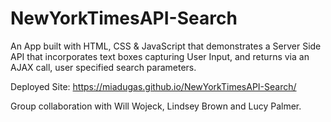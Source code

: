 # NewYorkTimesAPI-Search

An App built with HTML, CSS & JavaScript that demonstrates a Server Side API that incorporates text boxes capturing User Input, and returns via an AJAX call, user specified search parameters.

Deployed Site: https://miadugas.github.io/NewYorkTimesAPI-Search/

Group collaboration with Will Wojeck, Lindsey Brown and Lucy Palmer.
